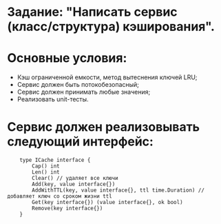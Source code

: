 # Задание: "Написать сервис (класс/структура) кэширования".

# Основные условия:
- Кэш ограниченной емкости, метод вытеснения ключей LRU;
- Сервис должен быть потокобезопасный;
- Сервис должен принимать любые значения;
- Реализовать unit-тесты.

# Сервис должен реализовывать следующий интерфейс:
```
    type ICache interface {
        Cap() int
        Len() int
        Clear() // удаляет все ключи
        Add(key, value interface{})
        AddWithTTL(key, value interface{}, ttl time.Duration) // добавляет ключ со сроком жизни ttl
        Get(key interface{}) (value interface{}, ok bool)
        Remove(key interface{})
    }
```